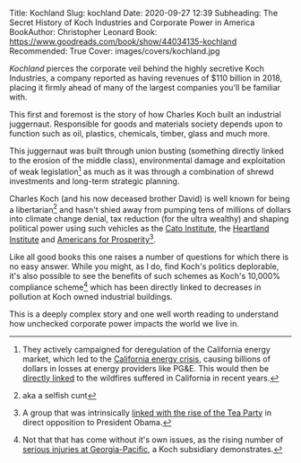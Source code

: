 Title: Kochland
Slug: kochland
Date: 2020-09-27 12:39
Subheading: The Secret History of Koch Industries and Corporate Power in America
BookAuthor: Christopher Leonard
Book: https://www.goodreads.com/book/show/44034135-kochland
Recommended: True
Cover: images/covers/kochland.jpg

*Kochland* pierces the corporate veil behind the highly secretive Koch Industries, a company reported as having revenues of $110 billion in 2018, placing it firmly ahead of many of the largest companies you'll be familiar with.

This first and foremost is the story of how Charles Koch built an industrial juggernaut. Responsible for goods and materials society depends upon to function such as oil, plastics, chemicals, timber, glass and much more.

This juggernaut was built through union busting (something directly linked to the erosion of the middle class), environmental damage and exploitation of weak legislation[^california] as much as it was through a combination of shrewd investments and long-term strategic planning.

Charles Koch (and his now deceased brother David) is well known for being a libertarian[^libertarian] and hasn't shied away from pumping tens of millions of dollars into climate change denial, tax reduction (for the ultra wealthy) and shaping political power using such vehicles as the [Cato Institute](https://en.wikipedia.org/wiki/Cato_Institute), the [Heartland Institute](https://en.wikipedia.org/wiki/Heartland_Institute) and [Americans for Prosperity](https://en.wikipedia.org/wiki/Americans_for_Prosperity)[^prosperity].

Like all good books this one raises a number of questions for which there is no easy answer. While you might, as I do, find Koch's politics deplorable, it's also possible to see the benefits of such schemes as Koch's 10,000% compliance scheme[^10000] which has been directly linked to decreases in pollution at Koch owned industrial buildings.

This is a deeply complex story and one well worth reading to understand how unchecked corporate power impacts the world we live in.

[^california]: They actively campaigned for deregulation of the California energy market, which led to the [California energy crisis](https://en.wikipedia.org/wiki/2000%E2%80%9301_California_electricity_crisis), causing billions of dollars in losses at energy providers like PG&E. This would then be [directly linked](https://www.bbc.co.uk/news/world-us-canada-53072946) to the wildfires suffered in California in recent years.
[^libertarian]: aka a selfish cunt
[^prosperity]: A group that was intrinsically [linked with the rise of the Tea Party](https://www.newyorker.com/magazine/2010/08/30/covert-operations) in direct opposition to President Obama.
[^10000]: Not that that has come without it's own issues, as the rising number of [serious injuries at Georgia-Pacific](https://www.propublica.org/article/rising-profits-rising-injuries-the-safety-crisis-at-koch-industries-georgia-pacific), a Koch subsidiary demonstrates.